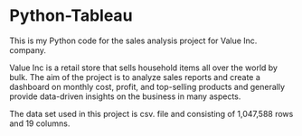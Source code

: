 # Python-Tableau
This is my Python code for the sales analysis project for Value Inc. company.

Value Inc is a retail store that sells household items all over the world by bulk.
The aim of the project is to analyze sales reports and create a dashboard on monthly cost, profit, and top-selling products and generally provide data-driven insights on the business in many aspects.

The data set used in this project is csv. file and consisting of 1,047,588 rows and 19 columns. 
